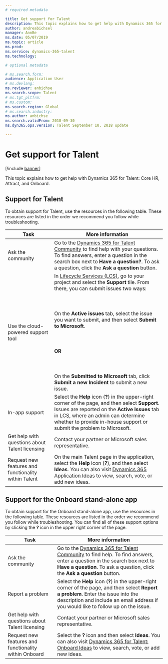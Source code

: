 ```yaml
---
# required metadata

title: Get support for Talent
description: This topic explains how to get help with Dynamics 365 for Talent.
author: andreabichsel
manager: AnnBe
ms.date: 05/07/2019
ms.topic: article
ms.prod: 
ms.service: dynamics-365-talent
ms.technology: 

# optional metadata

# ms.search.form: 
audience: Application User
# ms.devlang: 
ms.reviewer: anbichse
ms.search.scope: Talent
# ms.tgt_pltfrm: 
# ms.custom: 
ms.search.region: Global
# ms.search.industry: 
ms.author: anbichse
ms.search.validFrom: 2018-09-30
ms.dyn365.ops.version: Talent September 10, 2018 update

---
```


# Get support for Talent

[!include [banner](includes/banner.md)]

This topic explains how to get help with Dynamics 365 for Talent: Core HR, Attract, and Onboard.

## Support for Talent

To obtain support for Talent, use the resources in the following table. These resources are listed in the order we recommend you follow while troubleshooting.

| **Task**  | **More information**                  |
| --------- | ------------------------------------- |
| Ask the community | Go to the [Dynamics 365 for Talent Community](https://community.dynamics.com/365/talent) to find help with your questions. To find answers, enter a question in the search box next to **Have a question?**. To ask a question, click the **Ask a question** button. |
| Use the cloud-powered support tool | In [Lifecycle Services (LCS)](https://lcs.dynamics.com/), go to your project and select the **Support** tile. From there, you can submit issues two ways:<br></br><br></br>On the **Active issues** tab, select the issue you want to submit, and then select **Submit to Microsoft**.<br></br><br></br>**OR**<br></br><br></br>On the **Submitted to Microsoft** tab, click **Submit a new Incident** to submit a new issue. |
| In-app support | Select the **Help** icon (**?**) in the upper-right corner of the page, and then select **Support**. Issues are reported on the **Active Issues** tab in LCS, where an admin can determine whether to provide in-house support or submit the problem to Microsoft. |
| Get help with questions about Talent licensing | Contact your partner or Microsoft sales representative. |
| Request new features and functionality within Talent | On the main Talent page in the application, select the **Help** icon (**?**), and then select **Ideas**. You can also visit [Dynamics 365 Application Ideas](https://experience.dynamics.com/ideas/) to view, search, vote, or add new ideas. | 

## Support for the Onboard stand-alone app

To obtain support for the Onboard stand-alone app, use the resources in the following table. These resources are listed in the order we recommend you follow while troubleshooting. You can find all of these support options by clicking the **?** icon in the upper right corner of the page.

| **Task**  | **More information**                  |
| --------- | ------------------------------------- |
| Ask the community | Go to the [Dynamics 365 for Talent Community](https://community.dynamics.com/365/talent) to find help. To find answers, enter a question in the search box next to **Have a question**. To ask a question, click the **Ask a question** button. |
| Report a problem | Select the **Help** icon (**?**) in the upper-right corner of the page, and then select **Report a problem**. Enter the issue into the description and include an email address if you would like to follow up on the issue. |
| Get help with questions about Talent licensing | Contact your partner or Microsoft sales representative. |
| Request new features and functionality within Onboard | Select the **?** icon and then select **Ideas**. You can also visit [Dynamics 365 for Talent: Onboard Ideas](https://experience.dynamics.com/ideas/categories/?forum=569a7fb2-8327-e911-a95a-000d3a4f3883&forumName=Dynamics%20365%20for%20Talent%3A%20Onboard) to view, search, vote, or add new ideas. | 
